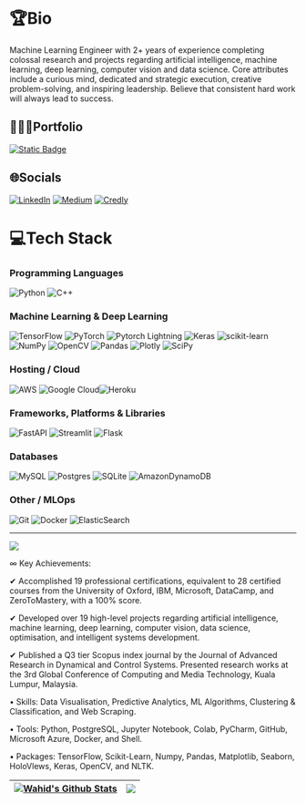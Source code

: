 # 🏆Bio
Machine Learning Engineer with 2+ years of experience completing colossal research and projects regarding artificial intelligence, machine learning, deep learning, computer vision and data science. Core attributes include a curious mind, dedicated and strategic execution, creative problem-solving, and inspiring leadership. Believe that consistent hard work will always lead to success.

## 🧑🏻‍💻Portfolio 
[![Static Badge](https://img.shields.io/badge/wahidulalamriyad.com-%23253551?style=flat)](http://wahidulalamriyad.com/)

## 🌐Socials
[![LinkedIn](https://img.shields.io/badge/LinkedIn-%230077B5.svg?logo=linkedin&logoColor=white)](https://www.linkedin.com/in/wahidulalamriyad/) [![Medium](https://img.shields.io/badge/Medium-12100E?logo=medium&logoColor=white)](https://medium.com/@wahidulalamriyad) [![Credly](https://img.shields.io/badge/Credly-white?style=flat&logo=credly&logoSize=auto)](https://www.credly.com/users/wahidulalamriyad/badges)

# 💻Tech Stack

### Programming Languages
![Python](https://img.shields.io/badge/python-3670A0?style=for-the-badge&logo=python&logoColor=ffdd54) ![C++](https://img.shields.io/badge/c++-%2300599C.svg?style=for-the-badge&logo=c%2B%2B&logoColor=white) 

### Machine Learning & Deep Learning
![TensorFlow](https://img.shields.io/badge/TensorFlow-%23FF6F00.svg?style=for-the-badge&logo=TensorFlow&logoColor=white) ![PyTorch](https://img.shields.io/badge/PyTorch-%23EE4C2C.svg?style=for-the-badge&logo=PyTorch&logoColor=white) ![Pytorch Lightning](https://img.shields.io/badge/PyTorchLightning-792EE5?style=for-the-badge&logo=PyTorchLightning&logoColor=white) ![Keras](https://img.shields.io/badge/Keras-%23D00000.svg?style=for-the-badge&logo=Keras&logoColor=white) ![scikit-learn](https://img.shields.io/badge/scikit--learn-%23F7931E.svg?style=for-the-badge&logo=scikit-learn&logoColor=white) ![NumPy](https://img.shields.io/badge/numpy-%23013243.svg?style=for-the-badge&logo=numpy&logoColor=white) ![OpenCV](https://img.shields.io/badge/OpenCV-27338e?style=for-the-badge&logo=OpenCV&logoColor=white) ![Pandas](https://img.shields.io/badge/pandas-%23150458.svg?style=for-the-badge&logo=pandas&logoColor=white) ![Plotly](https://img.shields.io/badge/Plotly-%233F4F75.svg?style=for-the-badge&logo=plotly&logoColor=white) ![SciPy](https://img.shields.io/badge/SciPy-%230C55A5.svg?style=for-the-badge&logo=scipy&logoColor=%white) 

### Hosting / Cloud
![AWS](https://img.shields.io/badge/AWS-%23FF9900.svg?style=for-the-badge&logo=amazon-aws&logoColor=white)
![Google Cloud](https://img.shields.io/badge/GoogleCloud-%234285F4.svg?style=for-the-badge&logo=google-cloud&logoColor=white)![Heroku](https://img.shields.io/badge/heroku-%23430098.svg?style=for-the-badge&logo=heroku&logoColor=white) 

### Frameworks, Platforms & Libraries
![FastAPI](https://img.shields.io/badge/FastAPI-005571?style=for-the-badge&logo=fastapi) ![Streamlit](https://img.shields.io/badge/Streamlit-FF4B4B?style=for-the-badge&logo=Streamlit&logoColor=white) ![Flask](https://img.shields.io/badge/flask-%23000.svg?style=for-the-badge&logo=flask&logoColor=white)  

### Databases
![MySQL](https://img.shields.io/badge/mysql-%2300f.svg?style=for-the-badge&logo=mysql&logoColor=white) ![Postgres](https://img.shields.io/badge/postgres-%23316192.svg?style=for-the-badge&logo=postgresql&logoColor=white) ![SQLite](https://img.shields.io/badge/sqlite-%2307405e.svg?style=for-the-badge&logo=sqlite&logoColor=white) ![AmazonDynamoDB](https://img.shields.io/badge/Amazon%20DynamoDB-4053D6?style=for-the-badge&logo=Amazon%20DynamoDB&logoColor=white)

### Other / MLOps
![Git](https://img.shields.io/badge/GIT-E44C30?style=for-the-badge&logo=git&logoColor=white) ![Docker](https://img.shields.io/badge/docker-%230db7ed.svg?style=for-the-badge&logo=docker&logoColor=white) ![ElasticSearch](https://img.shields.io/badge/-ElasticSearch-005571?style=for-the-badge&logo=elasticsearch)

---
[![](https://visitcount.itsvg.in/api?id=wahidulalamriyad&label=Profile%20Views&color=12&icon=2&pretty=false)](https://visitcount.itsvg.in)

∞ Key Achievements:

✔ Accomplished 19 professional certifications, equivalent to 28 certified courses from the University of Oxford, IBM, Microsoft, DataCamp, and ZeroToMastery, with a 100% score.

✔ Developed over 19 high-level projects regarding artificial intelligence, machine learning, deep learning, computer vision, data science, optimisation, and intelligent systems development.

✔ Published a Q3 tier Scopus index journal by the Journal of Advanced Research in Dynamical and Control Systems. Presented research works at the 3rd Global Conference of Computing and Media Technology, Kuala Lumpur, Malaysia.

• Skills: Data Visualisation, Predictive Analytics, ML Algorithms, Clustering & Classification, and Web Scraping.

• Tools: Python, PostgreSQL, Jupyter Notebook, Colab, PyCharm, GitHub, Microsoft Azure, Docker, and Shell.

• Packages: TensorFlow, Scikit-Learn, Numpy, Pandas, Matplotlib, Seaborn, HoloVlews, Keras, OpenCV, and NLTK.

| <a href="https://github.com/anuraghazra/github-readme-stats"><img align="center" src="https://github-readme-stats.vercel.app/api?username=wahidulalamriyad&show_icons=true&include_all_commits=true&theme=transparent&rank_icon=github&hide_border=true" alt="Wahid's Github Stats" /></a> | <a href="https://github.com/anuraghazra/github-readme-stats"><img align="center" src="https://github-readme-stats.vercel.app/api/top-langs/?username=wahidulalamriyad&langs_count=8&theme=transparent&layout=compact&hide_border=true" /></a> |
| ------------- | ------------- |
